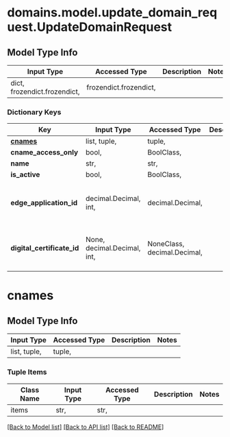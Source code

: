# domains.model.update_domain_request.UpdateDomainRequest

## Model Type Info
Input Type | Accessed Type | Description | Notes
------------ | ------------- | ------------- | -------------
dict, frozendict.frozendict,  | frozendict.frozendict,  |  | 

### Dictionary Keys
Key | Input Type | Accessed Type | Description | Notes
------------ | ------------- | ------------- | ------------- | -------------
**[cnames](#cnames)** | list, tuple,  | tuple,  |  | [optional] 
**cname_access_only** | bool,  | BoolClass,  |  | [optional] 
**name** | str,  | str,  |  | [optional] 
**is_active** | bool,  | BoolClass,  |  | [optional] 
**edge_application_id** | decimal.Decimal, int,  | decimal.Decimal,  |  | [optional] value must be a 64 bit integer
**digital_certificate_id** | None, decimal.Decimal, int,  | NoneClass, decimal.Decimal,  |  | [optional] value must be a 64 bit integer

# cnames

## Model Type Info
Input Type | Accessed Type | Description | Notes
------------ | ------------- | ------------- | -------------
list, tuple,  | tuple,  |  | 

### Tuple Items
Class Name | Input Type | Accessed Type | Description | Notes
------------- | ------------- | ------------- | ------------- | -------------
items | str,  | str,  |  | 

[[Back to Model list]](../../README.md#documentation-for-models) [[Back to API list]](../../README.md#documentation-for-api-endpoints) [[Back to README]](../../README.md)


